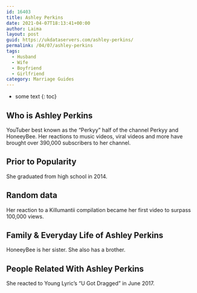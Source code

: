 ```yaml
---
id: 16403
title: Ashley Perkins
date: 2021-04-07T18:13:41+00:00
author: Laima
layout: post
guid: https://ukdataservers.com/ashley-perkins/
permalink: /04/07/ashley-perkins
tags:
  - Husband
  - Wife
  - Boyfriend
  - Girlfriend
category: Marriage Guides
---
```


* some text
{: toc}


## Who is Ashley Perkins
                  
                  
                  
YouTuber best known as the &#8220;Perkyy&#8221; half of the channel Perkyy and HoneeyBee. Her reactions to music videos, viral videos and more have brought over 390,000 subscribers to her channel. 
                  
              
            
              
            
                
                
                
## Prior to Popularity
                  
                  
                  
She graduated from high school in 2014.
                  
              
            
              
            
                
                
                
## Random data
                  
                  
                  
Her reaction to a Killumantii compilation became her first video to surpass 100,000 views.
                  
              
            
              
            
                
                
                
## Family & Everyday Life of Ashley Perkins
                  
                  
                  
HoneeyBee is her sister. She also has a brother.
                  
              
            
              
            
                
                
                
## People Related With Ashley Perkins
                  
                  
                  
She reacted to Young Lyric&#8217;s &#8220;U Got Dragged&#8221; in June 2017.
                  
              
            
              
            
                
              
            
              
              
            
            
              
            
          
          
          